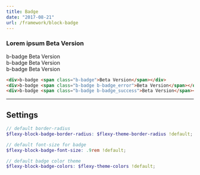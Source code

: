 ```yaml
---
title: Badge
date: "2017-08-21"
url: /framework/block-badge
---
```


<h3 class="b-heading">Lorem ipsum <span class="b-badge">Beta Version</span></h3>
<div>b-badge <span class="b-badge">Beta Version</span></div>
<div>b-badge <span class="b-badge b-badge_error">Beta Version</span></div>
<div>b-badge <span class="b-badge b-badge_success">Beta Version</span></div>

```html
<div>b-badge <span class="b-badge">Beta Version</span></div>
<div>b-badge <span class="b-badge b-badge_error">Beta Version</span></div>
<div>b-badge <span class="b-badge b-badge_success">Beta Version</span></div>
```

---

## Settings

```scss
// default border-radius
$flexy-block-badge-border-radius: $flexy-theme-border-radius !default;

// default font-size for badge
$flexy-block-badge-font-size: .9rem !default;

// default badge color theme
$flexy-block-badge-colors: $flexy-theme-colors !default;
```
